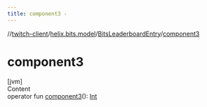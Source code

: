 ```yaml
---
title: component3 -
---
```

//[twitch-client](../../index.md)/[helix.bits.model](../index.md)/[BitsLeaderboardEntry](index.md)/[component3](component3.md)



# component3  
[jvm]  
Content  
operator fun [component3](component3.md)(): [Int](https://kotlinlang.org/api/latest/jvm/stdlib/kotlin/-int/index.html)  



